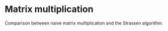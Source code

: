 # Matrix multiplication

Comparison between naive matrix multiplication and the Strassen algorithm.
